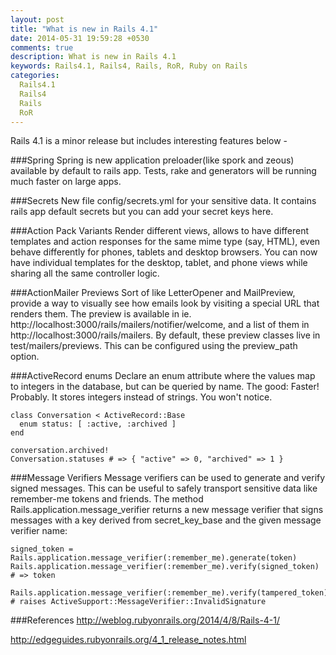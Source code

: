 ```yaml
---
layout: post
title: "What is new in Rails 4.1"
date: 2014-05-31 19:59:28 +0530
comments: true
description: What is new in Rails 4.1
keywords: Rails4.1, Rails4, Rails, RoR, Ruby on Rails
categories:
  Rails4.1
  Rails4
  Rails
  RoR 
---
```


Rails 4.1 is a minor release but includes interesting features below - 

###Spring
Spring is new application preloader(like spork and zeous) available by default<!--more--> 
to rails app. Tests, rake and generators will be running much faster on large apps.

###Secrets
New file config/secrets.yml for your sensitive data. It contains rails app default 
secrets but you can add your secret keys here.

###Action Pack Variants
Render different views, allows to have different templates and action responses for 
the same mime type (say, HTML), even behave differently for phones, tablets and 
desktop browsers. You can now have individual templates for the desktop, tablet, 
and phone views while sharing all the same controller logic. 

###ActionMailer Previews
Sort of like LetterOpener and MailPreview, provide a way to visually see how emails 
look by visiting a special URL that renders them. The preview is available in ie. 
http://localhost:3000/rails/mailers/notifier/welcome, and a list of them in 
http://localhost:3000/rails/mailers. By default, these preview classes live in 
test/mailers/previews. This can be configured using the preview_path option.

###ActiveRecord enums
Declare an enum attribute where the values map to integers in the database, but can 
be queried by name. The good: Faster! Probably. It stores integers instead of strings. 
You won't notice.

    class Conversation < ActiveRecord::Base
      enum status: [ :active, :archived ]
    end

    conversation.archived!
    Conversation.statuses # => { "active" => 0, "archived" => 1 }    

###Message Verifiers
Message verifiers can be used to generate and verify signed messages. This can be 
useful to safely transport sensitive data like remember-me tokens and friends.
The method Rails.application.message_verifier returns a new message verifier that 
signs messages with a key derived from secret_key_base and the given message verifier name:

    signed_token = Rails.application.message_verifier(:remember_me).generate(token)
    Rails.application.message_verifier(:remember_me).verify(signed_token) # => token

    Rails.application.message_verifier(:remember_me).verify(tampered_token)
    # raises ActiveSupport::MessageVerifier::InvalidSignature


###References
http://weblog.rubyonrails.org/2014/4/8/Rails-4-1/

http://edgeguides.rubyonrails.org/4_1_release_notes.html

